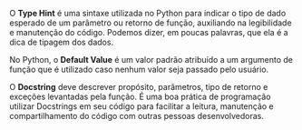 O **Type Hint** é uma sintaxe utilizada no Python para indicar o tipo de dado esperado de um parâmetro ou retorno de função, auxiliando na legibilidade e manutenção do código. Podemos dizer, em poucas palavras, que ela é a dica de tipagem dos dados.

No Python, o **Default Value** é um valor padrão atribuído a um argumento de função que é utilizado caso nenhum valor seja passado pelo usuário.

O **Docstring** deve descrever propósito, parâmetros, tipo de retorno e exceções levantadas pela função. É uma boa prática de programação utilizar Docstrings em seu código para facilitar a leitura, manutenção e compartilhamento do código com outras pessoas desenvolvedoras.